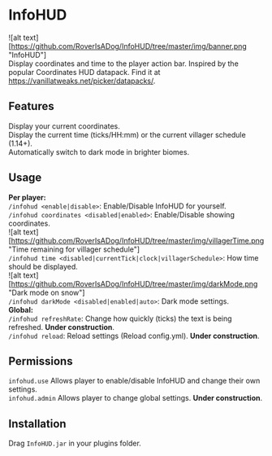 # InfoHUD
![alt text][https://github.com/RoverIsADog/InfoHUD/tree/master/img/banner.png "InfoHUD"]\
Display coordinates and time to the player action bar.
Inspired by the popular Coordinates HUD datapack. Find it at https://vanillatweaks.net/picker/datapacks/.

## Features
Display your current coordinates.\
Display the current time (ticks/HH:mm) or the current villager schedule (1.14+).\
Automatically switch to dark mode in brighter biomes.

## Usage
**Per player:**\
  `/infohud <enable|disable>`: Enable/Disable InfoHUD for yourself.\
  `/infohud coordinates <disabled|enabled>`: Enable/Disable showing coordinates.\
  ![alt text][https://github.com/RoverIsADog/InfoHUD/tree/master/img/villagerTime.png "Time remaining for villager schedule"]\
  `/infohud time <disabled|currentTick|clock|villagerSchedule>`: How time should be displayed.\
  ![alt text][https://github.com/RoverIsADog/InfoHUD/tree/master/img/darkMode.png "Dark mode on snow"]\
  `/infohud darkMode <disabled|enabled|auto>`: Dark mode settings.\
**Global:**\
  `/infohud refreshRate`: Change how quickly (ticks) the text is being refreshed. **Under construction**.\
  `/infohud reload`: Reload settings (Reload config.yml). **Under construction**.
## Permissions
`infohud.use` Allows player to enable/disable InfoHUD and change their own settings.\
`infohud.admin` Allows player to change global settings. **Under construction**.

## Installation
Drag `InfoHUD.jar` in your plugins folder.
